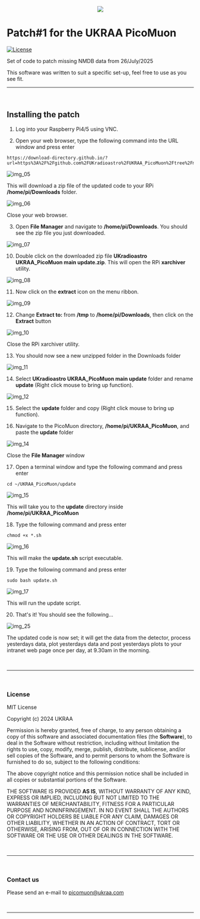 <div align=center>
<img src="../images/UKRAA_Logo_Black.svg" width=**400** height=**400**/>
</div>


# Patch#1 for the UKRAA PicoMuon
[![License](https://img.shields.io/badge/license-MIT-brightgreen.svg)](/LICENSE)


Set of code to patch missing NMDB data from 26/July/2025

This software was written to suit a specific set-up, feel free to use as you see fit.

---

&nbsp;

<!-- =============================================================================== --> 
## Installing the patch

1. Log into your Raspberry Pi4/5 using VNC.

2. Open your web browser, type the following command into the URL window and press enter
```
https://download-directory.github.io/?url=https%3A%2F%2Fgithub.com%2FUKradioastro%2FUKRAA_PicoMuon%2Ftree%2Fmain%2Fpatch_1
```

![img_05](../images/RPi_imager_05.PNG)

This will download a zip file of the updated code to your RPi **/home/pi/Downloads** folder.

![img_06](../images/RPi_imager_06.PNG)

Close your web browser.


3. Open **File Manager** and navigate to **/home/pi/Downloads**. You should see the zip file you just downloaded.

![img_07](../images/RPi_imager_07.PNG)

10. Double click on the downloaded zip file **UKradioastro UKRAA_PicoMuon main update.zip**.  This will open the RPi **xarchiver** utility.

![img_08](../images/RPi_imager_08.PNG)

11. Now click on the **extract** icon on the menu ribbon.

![img_09](../images/RPi_imager_09.PNG)

12. Change **Extract to:** from **/tmp** to **/home/pi/Downloads**, then click on the **Extract** button

![img_10](../images/RPi_imager_10.PNG)

Close the RPi xarchiver utility.

13. You should now see a new unzipped folder in the Downloads folder

![img_11](../images/RPi_imager_11.PNG)

14. Select **UKradioastro UKRAA_PicoMuon main update** folder and rename **update** (Right click mouse to bring up function).

![img_12](../images/RPi_imager_12.PNG)

15. Select the **update** folder and copy (Right click mouse to bring up function).

16. Navigate to the PicoMuon directory, **/home/pi/UKRAA_PicoMuon**, and paste the **update** folder

![img_14](../images/RPi_imager_14.PNG)

Close the **File Manager** window

17. Open a terminal window and type the following command and press enter
```
cd ~/UKRAA_PicoMuon/update
```

![img_15](../images/RPi_imager_15.PNG)

This will take you to the **update** directory inside **/home/pi/UKRAA_PicoMuon**

18. Type the following command and press enter
```
chmod +x *.sh
```

![img_16](../images/RPi_imager_16.PNG)

This will make the **update.sh** script executable.


19. Type the following command and press enter
```
sudo bash update.sh
```

![img_17](../images/RPi_imager_17.PNG)

This will run the update script.

20. That's it!  You should see the following...

![img_25](../images/RPi_imager_25.PNG)

The updated code is now set; it will get the data from the detector, process yesterdays data, plot yesterdays data and post yesterdays plots to your intranet web page once per day, at 9.30am in the morning.


&nbsp;

---

&nbsp;
<!-- =============================================================================== --> 
### License

MIT License

Copyright (c) 2024 UKRAA

Permission is hereby granted, free of charge, to any person obtaining a copy
of this software and associated documentation files (the **Software**), to deal
in the Software without restriction, including without limitation the rights
to use, copy, modify, merge, publish, distribute, sublicense, and/or sell
copies of the Software, and to permit persons to whom the Software is
furnished to do so, subject to the following conditions:

The above copyright notice and this permission notice shall be included in all
copies or substantial portions of the Software.

THE SOFTWARE IS PROVIDED **AS IS**, WITHOUT WARRANTY OF ANY KIND, EXPRESS OR
IMPLIED, INCLUDING BUT NOT LIMITED TO THE WARRANTIES OF MERCHANTABILITY,
FITNESS FOR A PARTICULAR PURPOSE AND NONINFRINGEMENT. IN NO EVENT SHALL THE
AUTHORS OR COPYRIGHT HOLDERS BE LIABLE FOR ANY CLAIM, DAMAGES OR OTHER
LIABILITY, WHETHER IN AN ACTION OF CONTRACT, TORT OR OTHERWISE, ARISING FROM,
OUT OF OR IN CONNECTION WITH THE SOFTWARE OR THE USE OR OTHER DEALINGS IN THE
SOFTWARE.

&nbsp;

---

&nbsp;
<!-- =============================================================================== --> 
### Contact us

Please send an e-mail to picomuon@ukraa.com

&nbsp;

---